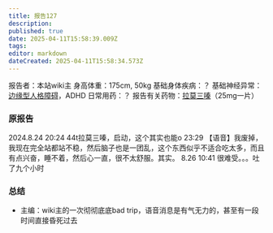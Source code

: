 ```yaml
---
title: 报告127
description: 
published: true
date: 2025-04-11T15:58:39.009Z
tags: 
editor: markdown
dateCreated: 2025-04-11T15:58:34.573Z
---
```


报告者：本站wiki主
身高体重：175cm, 50kg
基础身体疾病：？
基础神经异常：[边缘型人格障碍](/BPD/)，ADHD
日常用药：？
报告有关药物：[拉莫三嗪](/LTG/)（25mg一片）

### 原报告
2024.8.24
20:24 44t拉莫三嗪，启动，这个其实也能o
23:29 【语音】我废掉，我现在完全站都站不稳，然后脑子也是一团乱，这个东西似乎不适合吃太多，而且有点兴奋，睡不着，然后心一直，很不太舒服。其实。
8.26 10:41 很难受。。。吐了九个小时

### 总结
- 主编：wiki主的一次彻彻底底bad trip，语音消息是有气无力的，甚至有一段时间直接昏死过去